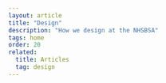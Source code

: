 ```yaml
---
layout: article
title: "Design"
description: "How we design at the NHSBSA"
tags: home
order: 20
related:
  title: Articles
  tag: design
---
```


